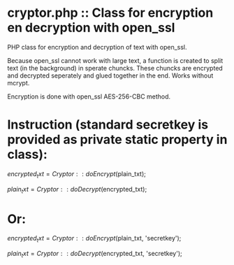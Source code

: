 # cryptor.php :: Class for encryption en decryption with open_ssl
PHP class for encryption and decryption of text with open_ssl. 

Because open_ssl cannot work with large text, a function is created to split text (in the background) in sperate chuncks. 
These chuncks are encrypted and decrypted seperately and glued together in the end. 
Works without mcrypt.

Encryption is done with open_ssl AES-256-CBC method.

# Instruction (standard secretkey is provided as private static property in class):

$encrypted_txt    = Cryptor::doEncrypt($plain_txt);

$plain_txt        = Cryptor::doDecrypt($encrypted_txt);

# Or:

$encrypted_txt    = Cryptor::doEncrypt($plain_txt, 'secretkey');

$plain_txt        = Cryptor::doDecrypt($encrypted_txt, 'secretkey');


